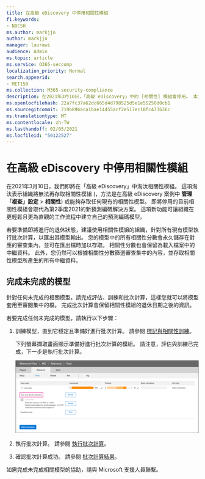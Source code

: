 ```yaml
---
title: 在高級 eDiscovery 中停用相關性模組
f1.keywords:
- NOCSH
ms.author: markjjo
author: markjjo
manager: laurawi
audience: Admin
ms.topic: article
ms.service: O365-seccomp
localization_priority: Normal
search.appverid:
- MET150
ms.collection: M365-security-compliance
description: 在2021年3月10日，「高級 eDiscovery」中的 [相關性] 模組會停用。 本文說明停用相關性之前所執行的動作。 尤其是，您可以執行批次計算來精加工任何未完成的模型，這樣您就可以保留模型中的中繼資料。
ms.openlocfilehash: 22a7fc37a62dc665d4d798525d5e1e55250d0cb1
ms.sourcegitcommit: 719b89baca1bae14455acf2e517ec18fc473636c
ms.translationtype: MT
ms.contentlocale: zh-TW
ms.lasthandoff: 02/05/2021
ms.locfileid: "50122527"
---
```

# <a name="retirement-of-the-relevance-module-in-advanced-ediscovery"></a>在高級 eDiscovery 中停用相關性模組

在2021年3月10日，我們即將在「高級 eDiscovery」中淘汰相關性模組。 這項淘汰表示組織將無法再存取相關性模組 (，方法是在高級 eDiscovery 案例中 **管理「複查」設定**  >  **相關性**) 或能夠存取任何現有的相關性模型。 即將停用的目前相關性模組會取代為第2季度2021的新預測編碼解決方案。 這項新功能可讓組織在更輕鬆且更為直觀的工作流程中建立自己的預測編碼模型。

若要準備即將進行的退休狀態，建議使用相關性模組的組織，針對所有現有模型執行批次計算，以匯出其模型輸出。 您的模型中的所有相關性分數會永久儲存在對應的審查集內，並可在匯出檔時加以存取。 相關性分數也會保留為載入檔案中的中繼資料。 此外，您仍然可以根據相關性分數篩選審查集中的內容，並存取相關性模型所產生的所有中繼資料。

## <a name="complete-unfinished-models"></a>完成未完成的模型

針對任何未完成的相關模型，請完成評估、訓練和批次計算，這樣您就可以將模型套用至審閱集中的檔。 完成批次計算會保留相關性模組的退休日期之後的資訊。

若要完成任何未完成的模型，請執行以下步驟：

1. 訓練模型，直到它穩定且準備好進行批次計算。 請參閱 [標記與相關性訓練](tagging-and-relevance-training-in-advanced-ediscovery.md)。

   下列螢幕擷取畫面顯示準備好進行批次計算的模組。 請注意，評估與訓練已完成，下一步是執行批次計算。

   ![可供批次計算用的模型螢幕擷取畫面](../media/ReadyForBatchCalculation.png)

2. 執行批次計算。 請參閱 [執行批次計算](track-relevance-analysis-in-advanced-ediscovery.md#performing-batch-calculation)。

3. 確認批次計算成功。 請參閱 [批次計算結果](track-relevance-analysis-in-advanced-ediscovery.md#batch-calculation-results)。

如需完成未完成相關模型的協助，請與 Microsoft 支援人員聯繫。
